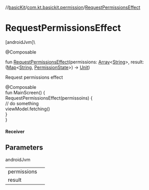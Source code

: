 //[basicKit](../../index.md)/[com.kt.basickit.permission](index.md)/[RequestPermissionsEffect](-request-permissions-effect.md)

# RequestPermissionsEffect

[androidJvm]\

@Composable

fun [RequestPermissionsEffect](-request-permissions-effect.md)(permissions: [Array](https://kotlinlang.org/api/latest/jvm/stdlib/kotlin/-array/index.html)&lt;[String](https://kotlinlang.org/api/latest/jvm/stdlib/kotlin/-string/index.html)&gt;, result: ([Map](https://kotlinlang.org/api/latest/jvm/stdlib/kotlin.collections/-map/index.html)&lt;[String](https://kotlinlang.org/api/latest/jvm/stdlib/kotlin/-string/index.html), [PermissionState](-permission-state/index.md)&gt;) -&gt; [Unit](https://kotlinlang.org/api/latest/jvm/stdlib/kotlin/-unit/index.html))

Request permissions effect

@Composable\
fun MainScreen() {\
    RequestPermissionsEffect(permissoins) {\
        // do something\
        viewModel.fetching()\
    }\
}

#### Receiver

## Parameters

androidJvm

| | |
|---|---|
| permissions |  |
| result |  |
